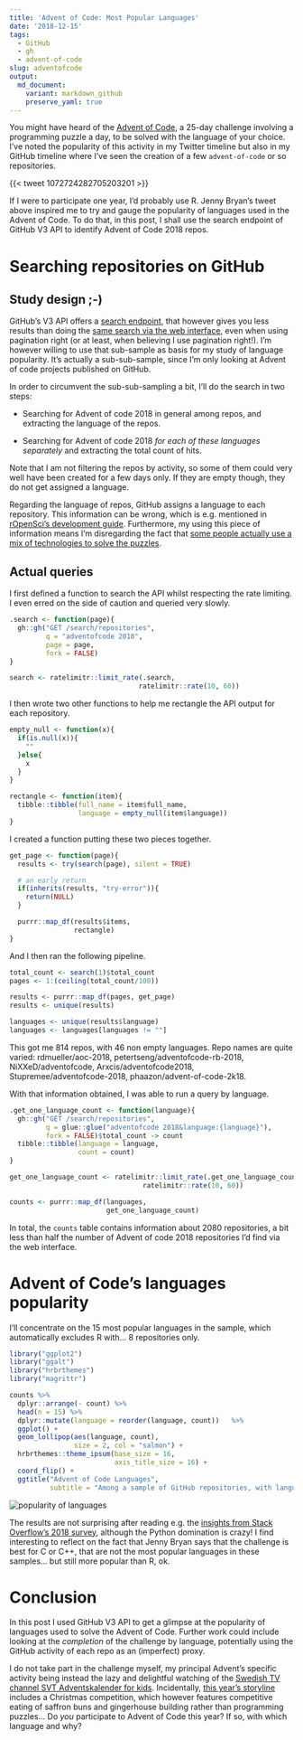 ```yaml
---
title: 'Advent of Code: Most Popular Languages'
date: '2018-12-15'
tags:
  - GitHub
  - gh
  - advent-of-code
slug: adventofcode
output:
  md_document:
    variant: markdown_github
    preserve_yaml: true
---
```


You might have heard of the [Advent of Code](https://adventofcode.com/),
a 25-day challenge involving a programming puzzle a day, to be solved
with the language of your choice. I’ve noted the popularity of this
activity in my Twitter timeline but also in my GitHub timeline where
I’ve seen the creation of a few `advent-of-code` or so repositories.

{{< tweet 1072724282705203201 >}}

If I were to participate one year, I’d probably use R. Jenny Bryan’s
tweet above inspired me to try and gauge the popularity of languages
used in the Advent of Code. To do that, in this post, I shall use the
search endpoint of GitHub V3 API to identify Advent of Code 2018 repos.

<!--more-->
Searching repositories on GitHub
================================

Study design ;-)
----------------

GitHub’s V3 API offers a [search
endpoint](https://developer.github.com/v3/search/#search-repositories),
that however gives you less results than doing the [same search via the
web interface](https://github.com/search?q=adventofcode+2018), even when
using pagination right (or at least, when believing I use pagination
right!). I’m however willing to use that sub-sample as basis for my
study of language popularity. It’s actually a sub-sub-sample, since I’m
only looking at Advent of code projects published on GitHub.

In order to circumvent the sub-sub-sampling a bit, I’ll do the search in
two steps:

-   Searching for Advent of code 2018 in general among repos, and
    extracting the language of the repos.

-   Searching for Advent of code 2018 *for each of these languages
    separately* and extracting the total count of hits.

Note that I am not filtering the repos by activity, so some of them
could very well have been created for a few days only. If they are empty
though, they do not get assigned a language.

Regarding the language of repos, GitHub assigns a language to each
repository. This information can be wrong, which is e.g. mentioned in
[rOpenSci’s development
guide](https://ropensci.github.io/dev_guide/grooming.html#github-linguist).
Furthermore, my using this piece of information means I’m disregarding
the fact that [some people actually use a mix of technologies to solve
the puzzles](https://www.benkraft.org/2017/12/26/advent-of-code/).

Actual queries
--------------

I first defined a function to search the API whilst respecting the rate
limiting. I even erred on the side of caution and queried very slowly.

``` r
.search <- function(page){
  gh::gh("GET /search/repositories",
         q = "adventofcode 2018",
         page = page,
         fork = FALSE)
}

search <- ratelimitr::limit_rate(.search,
                                ratelimitr::rate(10, 60))
```

I then wrote two other functions to help me rectangle the API output for
each repository.

``` r
empty_null <- function(x){
  if(is.null(x)){
    ""
  }else{
    x
  }
}

rectangle <- function(item){
  tibble::tibble(full_name = item$full_name,
                 language = empty_null(item$language))
}
```

I created a function putting these two pieces together.

``` r
get_page <- function(page){
  results <- try(search(page), silent = TRUE)

  # an early return
  if(inherits(results, "try-error")){
    return(NULL)
  }

  purrr::map_df(results$items,
                rectangle)
}
```

And I then ran the following pipeline.

``` r
total_count <- search(1)$total_count
pages <- 1:(ceiling(total_count/100))

results <- purrr::map_df(pages, get_page)
results <- unique(results)

languages <- unique(results$language)
languages <- languages[languages != ""]
```

This got me 814 repos, with 46 non empty languages. Repo names are quite
varied: rdmueller/aoc-2018, petertseng/adventofcode-rb-2018,
NiXXeD/adventofcode, Arxcis/adventofcode2018,
Stupremee/adventofcode-2018, phaazon/advent-of-code-2k18.

With that information obtained, I was able to run a query by language.

``` r
.get_one_language_count <- function(language){
  gh::gh("GET /search/repositories",
         q = glue::glue("adventofcode 2018&language:{language}"),
         fork = FALSE)$total_count -> count
  tibble::tibble(language = language,
                 count = count)
}

get_one_language_count <- ratelimitr::limit_rate(.get_one_language_count,
                                 ratelimitr::rate(10, 60))

counts <- purrr::map_df(languages,
                        get_one_language_count)
```

In total, the `counts` table contains information about 2080
repositories, a bit less than half the number of Advent of code 2018
repositories I’d find via the web interface.

Advent of Code’s languages popularity
=====================================

I’ll concentrate on the 15 most popular languages in the sample, which
automatically excludes R with… 8 repositories only.

``` r
library("ggplot2")
library("ggalt")
library("hrbrthemes")
library("magrittr")

counts %>%
  dplyr::arrange(- count) %>%
  head(n = 15) %>%
  dplyr::mutate(language = reorder(language, count))   %>%
  ggplot() +
  geom_lollipop(aes(language, count),
                size = 2, col = "salmon") +
  hrbrthemes::theme_ipsum(base_size = 16,
                          axis_title_size = 16) +
  coord_flip() +
  ggtitle("Advent of Code Languages",
          subtitle = "Among a sample of GitHub repositories, with language information from GitHub linguist")
```

![popularity of languages](/figure/source/2018-12-15-adventofcode/adventofcode.png)

The results are not surprising after reading e.g. the [insights from
Stack Overflow’s 2018
survey](https://insights.stackoverflow.com/survey/2018/#technology), although the Python domination is crazy! I find interesting to reflect on the
fact that Jenny Bryan says that the challenge is best for C or C++, that
are not the most popular languages in these samples… but still more
popular than R, ok.

Conclusion
==========

In this post I used GitHub V3 API to get a glimpse at the popularity of languages used to solve the Advent of Code. Further work could include looking at the _completion_ of the challenge by language, potentially using the GitHub activity of each repo as an (imperfect) proxy.

I do not take part in the challenge myself, my principal Advent’s
specific activity being instead the lazy and delightful watching of the
[Swedish TV channel SVT Adventskalender for
kids](https://sv.wikipedia.org/wiki/Julkalendern_i_Sveriges_Television).
Incidentally, [this year’s
storyline](https://sv.wikipedia.org/wiki/Storm_p%C3%A5_Lugna_gatan)
includes a Christmas competition, which however features competitive
eating of saffron buns and gingerhouse building rather than programming
puzzles… Do *you* participate to Advent of Code this year? If so, with
which language and why?
